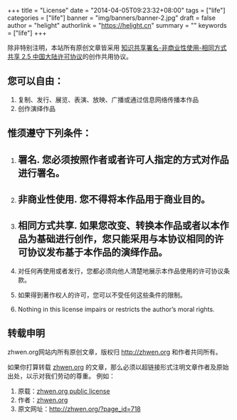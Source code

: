 +++
title = "License"
date = "2014-04-05T09:23:32+08:00"
tags = ["life"]
categories = ["life"]
banner = "img/banners/banner-2.jpg"
draft = false
author = "helight"
authorlink = "https://helight.cn"
summary = ""
keywords = ["life"]
+++

除非特别注明，本站所有原创文章皆采用 <a href="http://creativecommons.org/licenses/by-nc-sa/2.5/cn/" rel="license">知识共享署名-非商业性使用-相同方式共享 2.5 中国大陆许可协议</a>的创作共用协议。
## 您可以自由：
<!--more-->
1. 复制、发行、展览、表演、放映、广播或通过信息网络传播本作品
1. 创作演绎作品

## 惟须遵守下列条件：

1. ## 署名. 您必须按照作者或者许可人指定的方式对作品进行署名。

1. ## 非商业性使用. 您不得将本作品用于商业目的。
1. ## 相同方式共享. 如果您改变、转换本作品或者以本作品为基础进行创作，您只能采用与本协议相同的许可协议发布基于本作品的演绎作品。
1. 对任何再使用或者发行，您都必须向他人清楚地展示本作品使用的许可协议条款。
1. 如果得到著作权人的许可，您可以不受任何这些条件的限制。
1. Nothing in this license impairs or restricts the author’s moral rights.

## 转载申明
zhwen.org网站内所有原创文章，版权归 <a href="http://zhwen.org/">http://zhwen.org</a> 和作者共同所有。

如果你打算转载 <a href="http://zhwen.org/">zhwen.org</a> 的文章，那么必须以超链接形式注明文章作者及原始出处，以示对我们劳动的尊重。 例如：

1. 原载：<a href="http://zhwen.org/?p=license">zhwen.org public license</a>
1. 作者：<a href="http://zhwen.org/">zhwen.org</a>
1. 原文网址：<a href="http://zhwen.org/?page_id=718 ">http://zhwen.org/?page_id=718</a>
